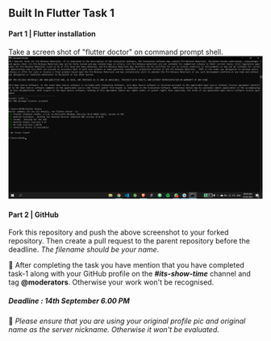 ## Built In Flutter Task 1

#### Part 1 | Flutter installation

Take a screen shot of "flutter doctor" on command prompt shell.
![1](AlenKuriakose.png)

#### Part 2 | GitHub

Fork this repository and push the above screenshot to your forked repository. Then create a pull request to the parent repository before the deadline. *The filename should be your name*.

:checkered_flag: After completing the task you have mention that you have completed task-1 along with your GitHub profile on the ***#its-show-time*** channel and tag **@moderators**. Otherwise your work won't be recognised.

##### Deadline : 14th September 6.00 PM

:round_pushpin: *Please ensure that you are using your original profile pic and original name as the server nickname. Otherwise it won't be evaluated.*

